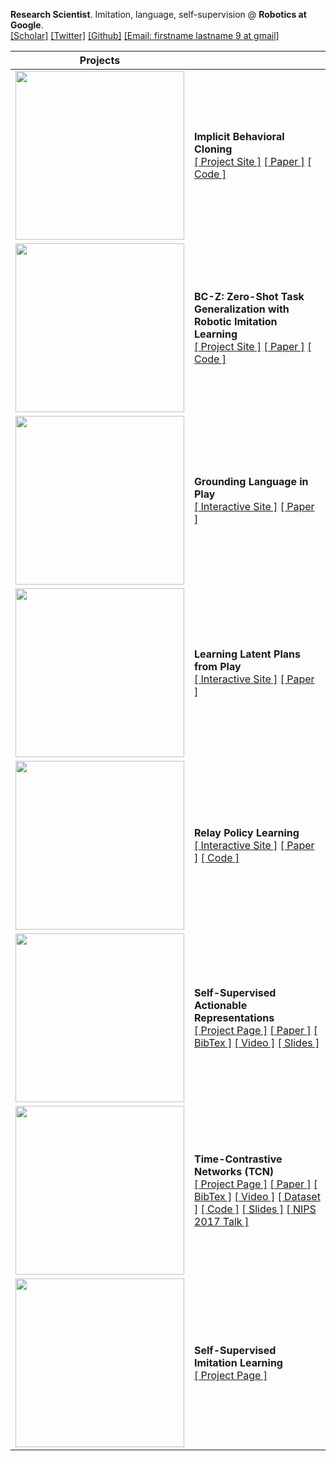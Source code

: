 **Research Scientist**. Imitation, language, self-supervision @ **Robotics at Google**. <br>
[[Scholar]](https://scholar.google.com/citations?user=CYWO-oAAAAAJ&hl=en) [[Twitter]](https://twitter.com/coreylynch) [[Github]](https://github.com/coreylynch) [[Email: firstname lastname 9 at gmail]]()

| Projects |  |
| ------------- | ------------- |
| <img src='docs/figs/ibc.gif' width='270'>  | **Implicit Behavioral Cloning**<br>[[ Project Site ]](https://implicitbc.github.io/) [[ Paper ]](https://arxiv.org/abs/2109.00137) [[ Code ]](https://github.com/google-research/ibc) |
| <img src='docs/figs/bcz_results.gif' width='270'>  | **BC-Z: Zero-Shot Task Generalization with Robotic Imitation Learning**<br>[[ Project Site ]](https://sites.google.com/corp/view/bc-z/home) [[ Paper ]](https://arxiv.org/abs/2202.02005) [[ Code ]](https://github.com/google-research/tensor2robot/tree/master/research/bcz) |
| <img src='docs/figs/playlang.gif' width='270'>  | **Grounding Language in Play**<br>[[ Interactive Site ]](https://language-play.github.io) [[ Paper ]](https://arxiv.org/abs/2005.07648) |
| <img src='docs/figs/lmp_8tasks.gif' width='270'>  | **Learning Latent Plans from Play**<br>[[ Interactive Site ]](https://learning-from-play.github.io) [[ Paper ]](https://arxiv.org/abs/1903.01973)|
| <img src='docs/figs/lmp_8tasks.gif' width='270'>  | **Relay Policy Learning**<br>[[ Interactive Site ]](https://https://relay-policy-learning.github.io) [[ Paper ]](https://arxiv.org/abs/1910.11956) [[ Code ]](https://github.com/google-research/relay-policy-learning)|
| <img src='docs/figs/cheetah.gif' width='270'>  | **Self-Supervised Actionable Representations**<br>[[ Project Page ]](https://sites.google.com/view/actionablerepresentations/) [[ Paper ]](https://arxiv.org/abs/1808.00928) [[ BibTex ]](https://github.com/sermanet/home/blob/master/docs/bib/Dwibedi2018Learning.bib) [[ Video ]](https://drive.google.com/file/d/1QkEnqApB7U7XvRBupfnysgdFMarhnwlP/view?usp=sharing) [[ Slides ]](https://docs.google.com/presentation/d/1okTa2eWg-BbjA7l1dHL8R_UWOmF5wSQ0HHm7A8NpvfM/edit?usp=sharing) |
| <img src='docs/figs/kuka_pouring_cropped.mov.gif' width='270'>  | **Time-Contrastive Networks (TCN)**<br>[[ Project Page ]](https://sermanet.github.io/imitate/) [[ Paper ]](https://arxiv.org/abs/1704.06888) [[ BibTex ]](https://github.com/sermanet/home/blob/master/docs/bib/Sermanet2017TCN.bib) [[ Video ]](https://www.youtube.com/watch?v=b1UTUQpxPSY) [[ Dataset ]](https://sites.google.com/site/brainrobotdata/home/multiview-pouring) [[ Code ]](https://github.com/tensorflow/models/tree/master/research/tcn) [[ Slides ]](https://docs.google.com/presentation/d/1EvWSbsFfnceBpN7yG1wnqM2LxySQ0Gi-wTx6QaoVekY/edit?usp=sharing) [[ NIPS 2017 Talk ]](https://vimeo.com/252185872) |
| <img src='docs/figs/pose_all.mov.gif' width='270'>  |  **Self-Supervised Imitation Learning**<br>[[ Project Page ]](https://sermanet.github.io/imitation/) |
